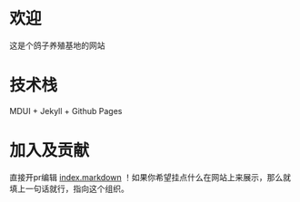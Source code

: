 # 欢迎
这是个鸽子养殖基地的网站

# 技术栈
MDUI + Jekyll + Github Pages

# 加入及贡献
直接开pr编辑 [index.markdown](https://github.com/Ninjiaazz/luminous-blogging.github.io/blob/main/index.markdown) ！如果你希望挂点什么在网站上来展示，那么就填上一句话就行，指向这个组织。
